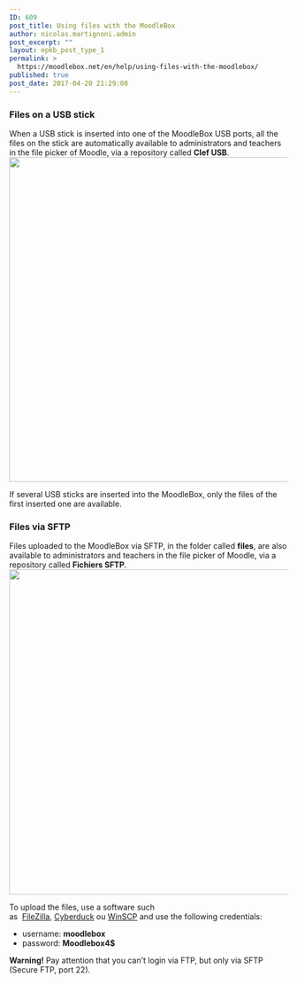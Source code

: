 ```yaml
---
ID: 609
post_title: Using files with the MoodleBox
author: nicolas.martignoni.admin
post_excerpt: ""
layout: epkb_post_type_1
permalink: >
  https://moodlebox.net/en/help/using-files-with-the-moodlebox/
published: true
post_date: 2017-04-20 21:29:08
---
```

<h3><span id="Files_on_a_USB_stick">Files on a USB stick</span></h3>
When a USB stick is inserted into one of the MoodleBox USB ports, all the files on the stick are automatically available to administrators and teachers in the file picker of Moodle, via a repository called <strong>Clef USB</strong>.

<img class="alignnone size-full wp-image-474" src="https://moodlebox.net/fr/wp-content/uploads/sites/4/2017/04/ClefUSB.png" alt="" width="907" height="586" />

If several USB sticks are inserted into the MoodleBox, only the files of the first inserted one are available.
<h3><span id="Files_via_SFTP">Files via SFTP</span></h3>
Files uploaded to the MoodleBox via SFTP, in the folder called <strong>files</strong>, are also available to administrators and teachers in the file picker of Moodle, via a repository called <strong>Fichiers SFTP</strong>.

<img class="alignnone size-full wp-image-476" src="https://moodlebox.net/fr/wp-content/uploads/sites/4/2017/04/FichiersSFTP.png" alt="" width="908" height="587" />

To upload the files, use a software such as  <a href="https://filezilla-project.org/" target="_blank">FileZilla</a>, <a href="https://cyberduck.io/" target="_blank">Cyberduck</a> ou <a href="http://winscp.net/" target="_blank">WinSCP</a> and use the following credentials:
<ul>
 	<li>username: <strong>moodlebox</strong></li>
 	<li>password: <strong>Moodlebox4$</strong></li>
</ul>
<strong>Warning!</strong> Pay attention that you can't login via FTP, but only via SFTP (Secure FTP, port 22).